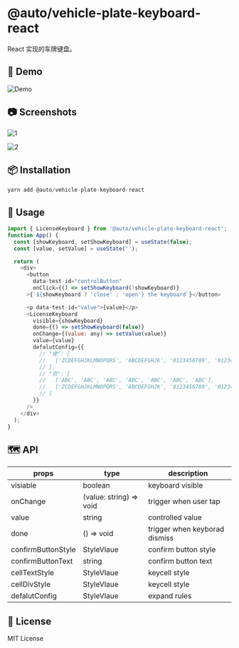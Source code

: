 # @auto/vehicle-plate-keyboard-react

React 实现的车牌键盘。

## 🚗 Demo

![Demo](https://z.autoimg.cn/sou/auto-vehicle-plate-keyboard/default-4.gif)

## 📷 Screenshots

![1](https://z.autoimg.cn/sou/auto-vehicle-plate-keyboard/default-1.png)

![2](https://z.autoimg.cn/sou/auto-vehicle-plate-keyboard/default-2.png)

## 📦 Installation

```Javascript
yarn add @auto/vehicle-plate-keyboard-react
```

## 🔨 Usage

```JavaScript
import { LicenseKeyboard } from '@auto/vehicle-plate-keyboard-react';
function App() {
  const [showKeyboard, setShowKeyboard] = useState(false);
  const [value, setValue] = useState('');

  return (
    <div>
      <button
        data-test-id="controlButton"
        onClick={() => setShowKeyboard(!showKeyboard)}
      >{`${showKeyboard ? 'close' : 'open'} the keyboard`}</button>

      <p data-test-id="value">{value}</p>
      <LicenseKeyboard
        visible={showKeyboard}
        done={() => setShowKeyboard(false)}
        onChange={(value: any) => setValue(value)}
        value={value}
        defalutConfig={{
          // "使": [
          //   ['ZCDEFGHJKLMNOPQRS', 'ABCDEFGHJK', '0123456789', '0123456789', '0123456789', '0123456789', '0123456789']
          // ],
          // "京": [
          //   ['ABC', 'ABC', 'ABC', 'ABC', 'ABC', 'ABC', 'ABC'],
          //   ['ZCDEFGHJKLMNOPQRS', 'ABCDEFGHJK', '0123456789', '0123456789', '0123456789', '0123456789', '0123456789']
          // ]
        }}
      />
    </div>
  );
}
```

## 🗺 API

| props              | type                    | description                   |
| ------------------ | ----------------------- | ----------------------------- |
| visiable           | boolean                 | keyboard visible              |
| onChange           | (value: string) => void | trigger when user tap         |
| value              | string                  | controlled value              |
| done               | () => void              | trigger when keyborad dismiss |
| confirmButtonStyle | StyleVlaue     | confirm button style          |
| confirmButtonText  | string                  | confirm button text           |
| cellTextStyle      | StyleVlaue     | keycell style                 |
| cellDivStyle      | StyleVlaue     | keycell style                 |
| defalutConfig      | StyleVlaue     | expand rules                  |

## 📝 License

MIT License
